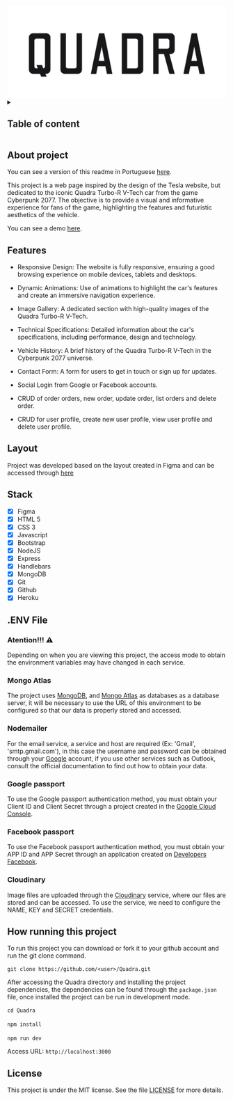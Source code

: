 <img src="./public/images/Title.png" align="center"/>

<details>
  <summary>
    <h2>Table of content</h2>
  </summary>

- [About project](#about-project)
- [Features](#features)
- [Layout](#layout)
- [Stack](#stack)
- [.ENV File](#env-file)
  - [Atention!!! ⚠️](#atention-️)
  - [Mongo Atlas](#mongo-atlas)
  - [Nodemailer](#nodemailer)
  - [Google passport](#google-passport)
  - [Facebook passport](#facebook-passport)
  - [Cloudinary](#cloudinary)
- [How running this project](#how-running-this-project)
- [License](#license)
</details>

## About project

You can see a version of this readme in Portuguese [here](https://github.com/jefersonsilva01/Quadra/blob/main/README-pt_BR.md).

This project is a web page inspired by the design of the Tesla website, but dedicated to the iconic Quadra Turbo-R V-Tech car from the game Cyberpunk 2077. The objective is to provide a visual and informative experience for fans of the game, highlighting the features and futuristic aesthetics of the vehicle.

You can see a demo [here](https://quadra-68d1b71920b6.herokuapp.com/).

## Features

- Responsive Design: The website is fully responsive, ensuring a good browsing experience on mobile devices, tablets and desktops.

- Dynamic Animations: Use of animations to highlight the car's features and create an immersive navigation experience.

- Image Gallery: A dedicated section with high-quality images of the Quadra Turbo-R V-Tech.

- Technical Specifications: Detailed information about the car's specifications, including performance, design and technology.

- Vehicle History: A brief history of the Quadra Turbo-R V-Tech in the Cyberpunk 2077 universe.

- Contact Form: A form for users to get in touch or sign up for updates.

- Social Login from Google or Facebook accounts.

- CRUD of order orders, new order, update order, list orders and delete order.

- CRUD for user profile, create new user profile, view user profile and delete user profile.

## Layout

Project was developed based on the layout created in Figma and can be accessed through [here](https://www.figma.com/design/qQQ72CCzmAzdAfCMIjM8gZ/QUADRA?node-id=2009-2&t=CpjsCNhvsjwsOSCI-1)

## Stack

- [x] Figma
- [x] HTML 5
- [x] CSS 3
- [x] Javascript
- [x] Bootstrap
- [x] NodeJS
- [x] Express
- [x] Handlebars
- [x] MongoDB
- [x] Git
- [x] Github
- [x] Heroku

## .ENV File

### Atention!!! ⚠️

Depending on when you are viewing this project, the access mode to obtain the environment variables may have changed in each service.

### Mongo Atlas

The project uses [MongoDB](https://www.mongodb.com/), and [Mongo Atlas](https://www.mongodb.com/en-us/cloud/atlas/register) as databases as a database server, it will be necessary to use the URL of this environment to be configured so that our data is properly stored and accessed.

### Nodemailer

For the email service, a service and host are required (Ex: 'Gmail', 'smtp.gmail.com'), in this case the username and password can be obtained through your [Google](https://www.google.com/intl/pt-BR/account/about/) account, if you use other services such as Outlook, consult the official documentation to find out how to obtain your data.

### Google passport

To use the Google passport authentication method, you must obtain your Client ID and Client Secret through a project created in the [Google Cloud Console](https://console.cloud.google.com/).

### Facebook passport

To use the Facebook passport authentication method, you must obtain your APP ID and APP Secret through an application created on [Developers Facebook](https://developers.facebook.com/).

### Cloudinary

Image files are uploaded through the [Cloudinary](https://cloudinary.com/) service, where our files are stored and can be accessed. To use the service, we need to configure the NAME, KEY and SECRET credentials.

## How running this project

To run this project you can download or fork it to your github account and run the git clone command.

```shell
git clone https://github.com/<user>/Quadra.git
```

After accessing the Quadra directory and installing the project dependencies, the dependencies can be found through the `package.json` file, once installed the project can be run in development mode.

```shell
cd Quadra

npm install

npm run dev
```

Access URL: `http://localhost:3000`

## License

This project is under the MIT license. See the file [LICENSE](https://github.com/jefersonsilva01/Quadra/blob/main/LICENCE) for more details.
